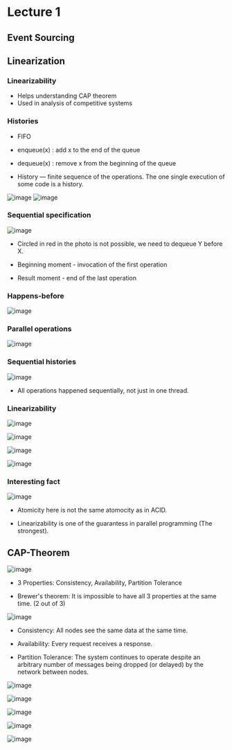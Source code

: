 # Lecture 1

## Event Sourcing

## Linearization

### Linearizability

- Helps understanding CAP theorem
- Used in analysis of competitive systems

### Histories

- FIFO

- enqueue(x) : add x to the end of the queue
- dequeue(x) : remove x from the beginning of the queue

- History — finite sequence of the operations. The one single execution of some code is a history.

![image](./images/lecture1/1.jpg)
![image](./images/lecture1/2.jpg)

### Sequential specification

![image](./images/lecture1/3.jpg)

- Circled in red in the photo is not possible, we need to dequeue Y before X.

- Beginning moment - invocation of the first operation
- Result moment - end of the last operation

### Happens-before

![image](./images/lecture1/4.jpg)

### Parallel operations

![image](./images/lecture1/5.jpg)

### Sequential histories
![image](./images/lecture1/6.jpg)

- All operations happened sequentially, not just in one thread.

### Linearizability

![image](./images/lecture1/7.jpg)

![image](./images/lecture1/8.jpg)

![image](./images/lecture1/9.jpg)

![image](./images/lecture1/10.jpg)

### Interesting fact

![image](./images/lecture1/11.jpg)

- Atomicity here is not the same atomocity as in ACID.

- Linearizability is one of the guarantess in parallel programming (The strongest).

## CAP-Theorem

![image](./images/lecture1/12.jpg)

- 3 Properties: Consistency, Availability, Partition Tolerance

- Brewer's theorem: It is impossible to have all 3 properties at the same time. (2 out of 3)

![image](./images/lecture1/13.jpg)

- Consistency: All nodes see the same data at the same time.

- Availability: Every request receives a response.

- Partition Tolerance: The system continues to operate despite an arbitrary number of messages being dropped (or delayed) by the network between nodes.

![image](./images/lecture1/14.jpg)

![image](./images/lecture1/15.jpg)

![image](./images/lecture1/16.jpg)

![image](./images/lecture1/17.jpg)

![image](./images/lecture1/18.jpg)